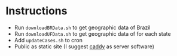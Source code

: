 # Instructions

* Run `downloadBRData.sh` to get geographic data of Brazil
* Run `downloadUFData.sh` to get geographic data of for each state
* Add `updateCases.sh` to cron
* Public as static site (I suggest [caddy](https://caddyserver.com/v1/) as server software)
